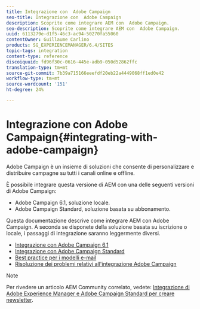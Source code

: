 ```yaml
---
title: Integrazione con  Adobe Campaign
seo-title: Integrazione con  Adobe Campaign
description: Scoprite come integrare AEM con  Adobe Campaign.
seo-description: Scoprite come integrare AEM con  Adobe Campaign.
uuid: 6113279e-d1f5-46c3-ac94-50270fa55060
contentOwner: Guillaume Carlino
products: SG_EXPERIENCEMANAGER/6.4/SITES
topic-tags: integration
content-type: reference
discoiquuid: fd96f30c-0616-445e-adb9-050d52862ffc
translation-type: tm+mt
source-git-commit: 7b39a715166eeefdf20eb22a4449068ff1ed0e42
workflow-type: tm+mt
source-wordcount: '151'
ht-degree: 24%

---
```



# Integrazione con  Adobe Campaign{#integrating-with-adobe-campaign}

Adobe Campaign è un insieme di soluzioni che consente di personalizzare e distribuire campagne su tutti i canali online e offline.

È possibile integrare questa versione di AEM con una delle seguenti versioni di  Adobe Campaign:

* Adobe Campaign 6.1, soluzione locale.
* Adobe Campaign Standard, soluzione basata su abbonamento.

Questa documentazione descrive come integrare AEM con  Adobe Campaign. A seconda se disponete della soluzione basata su iscrizione o locale, i passaggi di integrazione saranno leggermente diversi.

* [Integrazione con  Adobe Campaign 6.1](/help/sites-administering/campaignonpremise.md)
* [Integrazione con  Adobe Campaign Standard](/help/sites-administering/campaignstandard.md)
* [Best practice per i modelli e-mail](/help/sites-administering/best-practices-for-email-templates.md)
* [Risoluzione dei problemi relativi all&#39;integrazione  Adobe Campaign](/help/sites-administering/troubleshooting-campaignintegration.md)

>[!NOTE]
>
>Per rivedere un articolo AEM Community correlato, vedete: [Integrazione di Adobe Experience Manager e Adobe Campaign Standard  per creare newsletter](https://helpx.adobe.com/experience-manager/using/aem_campaign.html).

